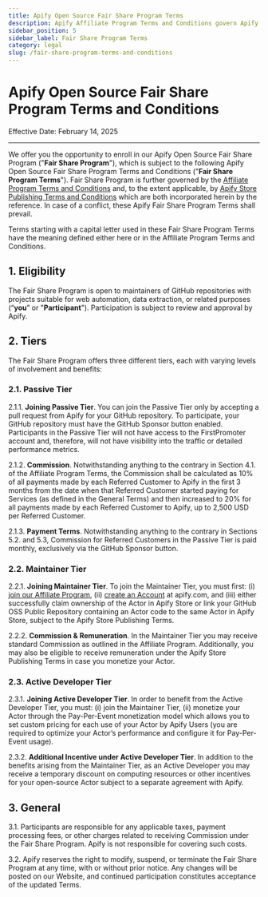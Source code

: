 ```yaml
---
title: Apify Open Source Fair Share Program Terms
description: Apify Affiliate Program Terms and Conditions govern Apify's affiliate partnership program.
sidebar_position: 5
sidebar_label: Fair Share Program Terms
category: legal
slug: /fair-share-program-terms-and-conditions
---
```


# Apify Open Source Fair Share Program Terms and Conditions

<!-- vale off -->
<!-- markdownlint-disable -->

Effective Date: February 14, 2025

---

We offer you the opportunity to enroll in our Apify Open Source Fair Share Program ("**Fair Share Program**"), which is subject to the following Apify Open Source Fair Share Program Terms and Conditions ("**Fair Share Program Terms**"). Fair Share Program is further governed by the [Affiliate Program Terms and Conditions](affiliate-program-terms-and-conditions.md) and, to the extent applicable, by [Apify Store Publishing Terms and Conditions](store-publishing-terms-and-conditions.md) which are both incorporated herein by the reference. In case of a conflict, these Apify Fair Share Program Terms shall prevail.

Terms starting with a capital letter used in these Fair Share Program Terms have the meaning defined either here or in the Affiliate Program Terms and Conditions.

## 1. Eligibility

The Fair Share Program is open to maintainers of GitHub repositories with projects suitable for web automation, data extraction, or related purposes (“**you**” or "**Participant**"). Participation is subject to review and approval by Apify.

## 2. Tiers

The Fair Share Program offers three different tiers, each with varying levels of involvement and benefits:

### 2.1. Passive Tier

2.1.1. **Joining Passive Tier**. You can join the Passive Tier only by accepting a pull request from Apify for your GitHub repository. To participate, your GitHub repository must have the GitHub Sponsor button enabled. Participants in the Passive Tier will not have access to the FirstPromoter account and, therefore, will not have visibility into the traffic or detailed performance metrics.

2.1.2. **Commission**. Notwithstanding anything to the contrary in Section 4.1. of the Affiliate Program Terms, the Commission shall be calculated as 10% of all payments made by each Referred Customer to Apify in the first 3 months from the date when that Referred Customer started paying for Services (as defined in the General Terms) and then increased to 20% for all payments made by each Referred Customer to Apify, up to 2,500 USD per Referred Customer.

2.1.3. **Payment Terms**. Notwithstanding anything to the contrary in Sections 5.2. and 5.3, Commission for Referred Customers in the Passive Tier is paid monthly, exclusively via the GitHub Sponsor button.

### 2.2. Maintainer Tier

2.2.1. **Joining Maintainer Tier**. To join the Maintainer Tier, you must first:
(i) [join our Affiliate Program](https://apify.firstpromoter.com/signup/28997),
(ii) [create an Account](https://console.apify.com/sign-up) at apify.com, and
(iii) either successfully claim ownership of the Actor in Apify Store or link your GitHub OSS Public Repository containing an Actor code to the same Actor in Apify Store, subject to the Apify Store Publishing Terms.

2.2.2. **Commission & Remuneration**. In the Maintainer Tier you may receive standard Commission as outlined in the Affiliate Program. Additionally, you may also be eligible to receive remuneration under the Apify Store Publishing Terms in case you monetize your Actor.

### 2.3. Active Developer Tier

2.3.1. **Joining Active Developer Tier**. In order to benefit from the Active Developer Tier, you must:
(i) join the Maintainer Tier,
(ii) monetize your Actor through the Pay-Per-Event monetization model which allows you to set custom pricing for each use of your Actor by Apify Users (you are required to optimize your Actor’s performance and configure it for Pay-Per-Event usage).

2.3.2. **Additional Incentive under Active Developer Tier**. In addition to the benefits arising from the Maintainer Tier, as an Active Developer you may receive a temporary discount on computing resources or other incentives for your open-source Actor subject to a separate agreement with Apify.

## 3. General

3.1. Participants are responsible for any applicable taxes, payment processing fees, or other charges related to receiving Commission under the Fair Share Program. Apify is not responsible for covering such costs.

3.2. Apify reserves the right to modify, suspend, or terminate the Fair Share Program at any time, with or without prior notice. Any changes will be posted on our Website, and continued participation constitutes acceptance of the updated Terms.
